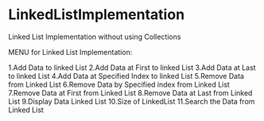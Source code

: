 # LinkedListImplementation
 Linked List Implementation without using Collections

 MENU for Linked List Implementation:

1.Add Data to linked List
2.Add Data at First to linked List
3.Add Data at Last to linked List
4.Add Data at Specified Index to linked List
5.Remove Data from Linked List
6.Remove Data by Specified index from Linked List
7.Remove Data at First from Linked List
8.Remove Data at Last from Linked List
9.Display Data Linked List
10.Size of LinkedList
11.Search the Data from Linked List
